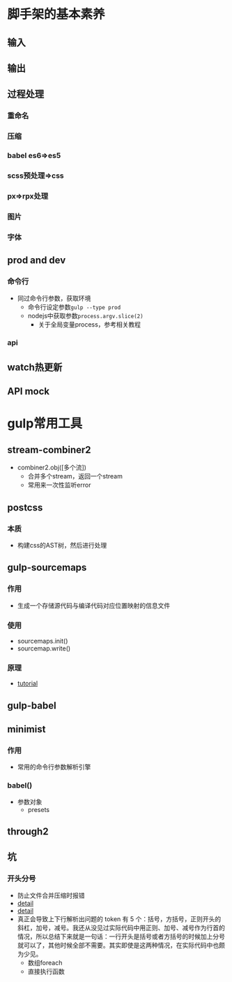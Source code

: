 # 脚手架的基本素养

## 输入

## 输出

## 过程处理
### 重命名
### 压缩
### babel  es6=>es5
### scss预处理=>css
### px=>rpx处理
### 图片
### 字体

## prod and dev
### 命令行
* 同过命令行参数，获取环境
  * 命令行设定参数`gulp --type prod`
  * nodejs中获取参数`process.argv.slice(2)`
    * 关于全局变量process，参考相关教程
### api

## watch热更新

## API mock

# gulp常用工具
## stream-combiner2
* combiner2.obj([多个流])
  * 合并多个stream，返回一个stream
  * 常用来一次性监听error
## postcss
### 本质
* 构建css的AST树，然后进行处理

## gulp-sourcemaps
### 作用
* 生成一个存储源代码与编译代码对应位置映射的信息文件
### 使用
* sourcemaps.init()
* sourcemap.write()
### 原理
* [tutorial](http://www.ruanyifeng.com/blog/2013/01/javascript_source_map.html)

## gulp-babel

## minimist
### 作用
* 常用的命令行参数解析引擎
### babel()
* 参数对象
  * presets

## through2

## 坑
### 开头分号
* 防止文件合并压缩时报错
* [detail](https://www.cnblogs.com/ricklz/p/10342629.html)
* [detail](https://www.zhihu.com/question/20298345/answer/49551142)
* 真正会导致上下行解析出问题的 token 有 5 个：括号，方括号，正则开头的斜杠，加号，减号。我还从没见过实际代码中用正则、加号、减号作为行首的情况，所以总结下来就是一句话：一行开头是括号或者方括号的时候加上分号就可以了，其他时候全部不需要。其实即使是这两种情况，在实际代码中也颇为少见。
  * 数组foreach
  * 直接执行函数